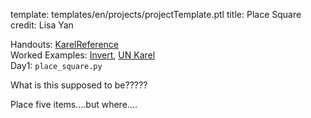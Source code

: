 template: templates/en/projects/projectTemplate.ptl
title: Place Square
credit: Lisa Yan

Handouts: [KarelReference]({{pathToRoot}}en/handouts/karel.html)<br/>
Worked Examples: [Invert]({{pathToRoot}}en/projects/invert.html), [UN Karel]({{pathToRoot}}en/projects/unkarel/index.html)<br/>
Day1: `place_square.py`

What is this supposed to be?????

Place five items....but where....
